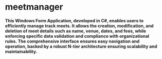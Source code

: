 # meetmanager

#### This Windows Form Application, developed in C#, enables users to efficiently manage track meets. It allows the creation, modification, and deletion of meet details such as name, venue, dates, and fees, while enforcing specific data validation and compliance with organizational rules. The comprehensive interface ensures easy navigation and operation, backed by a robust N-tier architecture ensuring scalability and maintainability.
